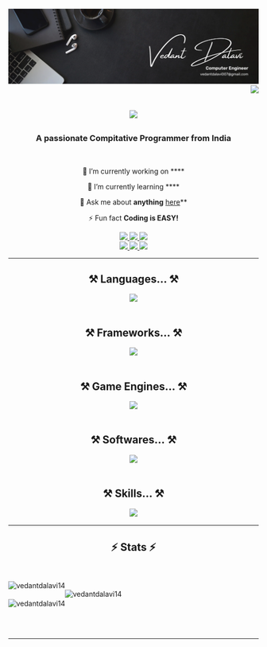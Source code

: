 ![MasterHead](https://github.com/vedantdalavi14/vedantdalavi14/blob/main/Brown%20Wood%20Minimalist%20Profile%20LinkedIn%20Banner.png)
<img align="right" src="https://visitor-badge.laobi.icu/badge?page_id=vedantdalavi14.vedantdalavi14" />

<h1 align="center">
    <img src="https://readme-typing-svg.herokuapp.com/?font=Righteous&size=35&center=true&vCenter=true&width=500&height=70&duration=4000&lines=Hi+There!+👋;+I'm+Vedant+Dalavi!!;" />
</h1>

<h3 align="center">A passionate Compitative Programmer from India</h3>

<br/>
<div>
<div align="center">
 
🔭 I’m currently working on ****
 
🌱 I’m currently learning ****

💬 Ask me about **anything** [here](https://github.com/vedantdalavi14/vedantdalavi14/issues)**

⚡ Fun fact **Coding is EASY!**
</div>
    
<div align="center"> 
  <a href="mailto:vedantdalavi14@gmail.com">
    <img src="https://img.shields.io/badge/Gmail-333333?style=for-the-badge&logo=gmail&logoColor=red" />
  </a>
  <a href="https://linkedin.com/in/vedant-dalavi-175419331" target="_blank">
    <img src="https://img.shields.io/badge/LinkedIn-0077B5?style=for-the-badge&logo=linkedin&logoColor=white" target="_blank" />
  </a>
  <a href="https://www.instagram.com/vedant_dalavi14/" target="_blank">
     <img src="https://img.shields.io/badge/Instagram-E4405F?style=for-the-badge&logo=instagram&logoColor=white" target="_blank" /> 
  </a>
    <br>
    <a href="https://www.codechef.com/users/vedant_1414" target="_blank">
     <img src="https://img.shields.io/badge/Codechef-%23B92B27.svg?&style=for-the-badge&logo=Codechef&logoColor=white" target="_blank" /> 
  </a>
    <a href="https://leetcode.com/u/vedantdalavi14/" target="_blank">
     <img src="https://img.shields.io/badge/-LeetCode-FFA116?style=for-the-badge&logo=LeetCode&logoColor=black" target="_blank" /> 
  </a>
    <a href="https://www.hackerrank.com/profile/vedantdalavi007" target="_blank">
     <img src="https://img.shields.io/badge/-Hackerrank-2EC866?style=for-the-badge&logo=HackerRank&logoColor=white" target="_blank" /> 
    </a>
</div>

 <hr/>
<h2 align="center">⚒️ Languages... ⚒️</h2>
<div align="center">
    <img src="https://skillicons.dev/icons?i=c,cpp,py,java,js,html,css" />
</div>
<br>
<h2 align="center">⚒️ Frameworks... ⚒️</h2>
<div align="center">
    <img src="https://skillicons.dev/icons?i=tailwind,django" />
</div>
<br/>
<h2 align="center">⚒️ Game Engines... ⚒️</h2>
<div align="center">
    <img src="https://skillicons.dev/icons?i=godot" />
</div>
<br>
<h2 align="center">⚒️ Softwares... ⚒️</h2>
<div align="center">
    <img src="https://skillicons.dev/icons?i=figma,matlab" />
</div>
<br>
<h2 align="center">⚒️ Skills... ⚒️</h2>
<div align="center">
    <img src="https://skillicons.dev/icons?i=git,github,vscode" />
</div>
<hr/>

<h2 align="center">⚡ Stats ⚡</h2>
<br>

&nbsp;<img width=390 align="left" src="https://github-readme-stats.vercel.app/api?username=vedantdalavi14&count_private=true&show_icons=true&theme=react&rank_icon=github&border_radius=10" alt="vedantdalavi14" />
<img width=390 align="right" src="https://github-readme-streak-stats.herokuapp.com/?user=vedantdalavi14&count_private=true&theme=react&border_radius=10" alt="vedantdalavi14" />
<br/>
<img width=390 align="center" src="https://github-readme-stats.vercel.app/api/top-langs?username=vedantdalavi14&hide=HTML&langs_count=8&layout=compact&theme=react&border_radius=10&size_weight=0.5&count_weight=0.5&exclude_repo=github-readme-stats" alt="vedantdalavi14" />


<br/><br/>

<hr/>

<br/>


